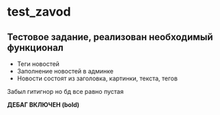 # test_zavod
## Тестовое задание, реализован необходимый функционал
- Теги новостей
- Заполнение новостей в админке
- Новости состоят из заголовка, картинки, текста, тегов

Забыл гитигнор но бд все равно пустая

**ДЕБАГ ВКЛЮЧЕН (bold)**
